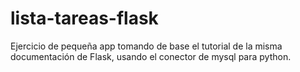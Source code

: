 # lista-tareas-flask
Ejercicio de pequeña app tomando de base el tutorial de la misma documentación de Flask, usando el conector de mysql para python.

